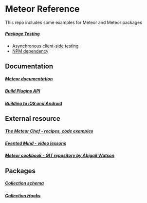 # Meteor Reference
This repo includes some examples for Meteor and Meteor packages

##### [Package Testing](package-testing)
* [Asynchronous client-side testing](package-testing/testAsync.js)
* [NPM dependency](package-testing/npm.js)


## Documentation

##### [Meteor documentation](http://docs.meteor.com/)
##### [Build Plugins API](https://github.com/meteor/meteor/wiki/Build-Plugins-API/)
##### [Building to iOS and Android](https://github.com/meteor/meteor/wiki/Meteor-Cordova-integration)

## External resource

##### [The Meteor Chef - recipes, code examples](https://themeteorchef.com/)
##### [Evented Mind - video lessons](https://www.eventedmind.com/classes)
##### [Meteor cookbook - GIT repository by Abigail Watson](https://github.com/awatson1978/meteor-cookbook)

## Packages

##### [Collection schema](https://atmospherejs.com/aldeed/collection2)
##### [Collection Hooks](https://atmospherejs.com/matb33/collection-hooks)
